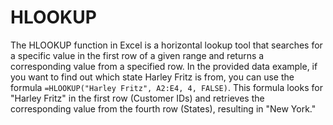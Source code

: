 # HLOOKUP

The HLOOKUP function in Excel is a horizontal lookup tool that searches for a specific value in the first row of a given range and returns a corresponding value from a specified row. In the provided data example, if you want to find out which state Harley Fritz is from, you can use the formula `=HLOOKUP("Harley Fritz", A2:E4, 4, FALSE)`. This formula looks for "Harley Fritz" in the first row (Customer IDs) and retrieves the corresponding value from the fourth row (States), resulting in "New York."
